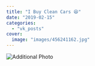 ```yaml
---
title: "I Buy Clean Cars 😆"
date: "2019-02-15"
categories: 
  - "vk_posts"
cover:
  image: "images/456241162.jpg"
---
```


![Additional Photo](https://vodpop.ru/wp-content/uploads/2023/07/456241163.jpg)
